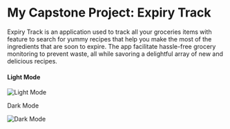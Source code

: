 # My Capstone Project: Expiry Track

Expiry Track is an application used to track all your groceries items with feature to search for yummy recipes that help you make the most of the ingredients that are soon to expire. The app facilitate hassle-free grocery monitoring to prevent waste, all while savoring a delightful array of new and delicious recipes.

#### Light Mode
![Light Mode](https://github.com/NirachaMarchett/capstone-expiration-tracking-app/assets/135506311/1485103b-469e-4d64-a7da-df592361d254)

Dark Mode

![Dark Mode](https://github.com/NirachaMarchett/capstone-expiration-tracking-app/assets/135506311/13e45716-efc9-4c10-a15f-e3b1832e7028)

